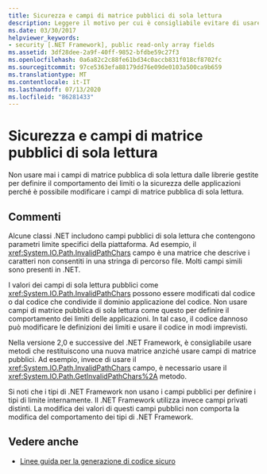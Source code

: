 ```yaml
---
title: Sicurezza e campi di matrice pubblici di sola lettura
description: Leggere il motivo per cui è consigliabile evitare di usare campi di matrice di sola lettura pubblici per definire il comportamento dei limiti o la sicurezza delle applicazioni.
ms.date: 03/30/2017
helpviewer_keywords:
- security [.NET Framework], public read-only array fields
ms.assetid: 3df28dee-2a9f-40ff-9852-bfdbe59c27f3
ms.openlocfilehash: 0a6a82c2c88fe61bd34c0accb831f018cf8702fc
ms.sourcegitcommit: 97ce5363efa88179dd76e09de0103a500ca9b659
ms.translationtype: MT
ms.contentlocale: it-IT
ms.lasthandoff: 07/13/2020
ms.locfileid: "86281433"
---
```

# <a name="security-and-public-read-only-array-fields"></a>Sicurezza e campi di matrice pubblici di sola lettura
Non usare mai i campi di matrice pubblica di sola lettura dalle librerie gestite per definire il comportamento dei limiti o la sicurezza delle applicazioni perché è possibile modificare i campi di matrice pubblica di sola lettura.  
  
## <a name="remarks"></a>Commenti  

Alcune classi .NET includono campi pubblici di sola lettura che contengono parametri limite specifici della piattaforma. Ad esempio, il <xref:System.IO.Path.InvalidPathChars> campo è una matrice che descrive i caratteri non consentiti in una stringa di percorso file. Molti campi simili sono presenti in .NET.  
  
 I valori dei campi di sola lettura pubblici come <xref:System.IO.Path.InvalidPathChars> possono essere modificati dal codice o dal codice che condivide il dominio applicazione del codice.  Non usare campi di matrice pubblica di sola lettura come questo per definire il comportamento dei limiti delle applicazioni.  In tal caso, il codice dannoso può modificare le definizioni dei limiti e usare il codice in modi imprevisti.  
  
 Nella versione 2,0 e successive del .NET Framework, è consigliabile usare metodi che restituiscono una nuova matrice anziché usare campi di matrice pubblici.  Ad esempio, invece di usare il <xref:System.IO.Path.InvalidPathChars> campo, è necessario usare il <xref:System.IO.Path.GetInvalidPathChars%2A> metodo.  
  
 Si noti che i tipi di .NET Framework non usano i campi pubblici per definire i tipi di limite internamente.  Il .NET Framework utilizza invece campi privati distinti.  La modifica dei valori di questi campi pubblici non comporta la modifica del comportamento dei tipi di .NET Framework.  
  
## <a name="see-also"></a>Vedere anche

- [Linee guida per la generazione di codice sicuro](../../standard/security/secure-coding-guidelines.md)
